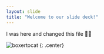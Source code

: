 ```yaml
---
layout: slide
title: "Welcome to our slide deck!"
---
```


I was here and changed this file 🙋‍♂️

![boxertocat](https://octodex.github.com/images/boxertocat_octodex.jpg)
{: .center}
